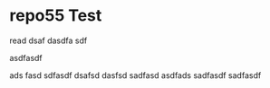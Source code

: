 # repo55 Test
read
dsaf dasdfa sdf

asdfasdf

ads fasd
sdfasdf
dsafsd
dasfsd
sadfasd
asdfads
sadfasdf
sadfasdf
